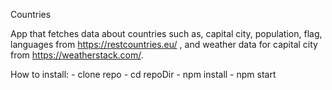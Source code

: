 Countries

App that fetches data about countries such as, capital city, population, flag, languages from https://restcountries.eu/ , and weather data for capital city from https://weatherstack.com/.

How to install:
    - clone repo
    - cd repoDir
    - npm install
    - npm start

